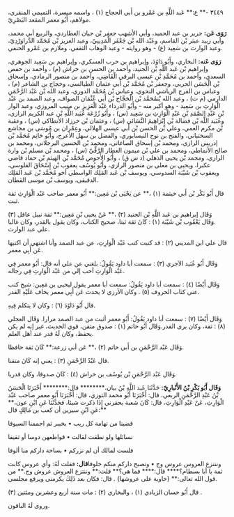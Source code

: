 ٣٤٤٩ -** ع:** عَبد اللَّهِ بن عَمْرو بن أَبي الحجاج (١) ، واسمه ميسرة، التميمي المنقري، مولاهم، أَبُو معمر المقعد البَصْرِيّ.

**رَوَى عَن:** جرير بن عبد الحميد، وأبي الأشهب جعفر بْن حيان العطاردي، والربيع أبي محمد، وأبي زبيد عبثر بْن القاسم، وعَبْد الله بْن جَعْفَر الْمَدِينِيّ، وعبد العزيز بْن مُحَمَّد الدَّراوَرْدِيّ، وعبد الوارث بن سَعِيد (ع) - وهو روايته - وعبد الوهاب الثقفي، وملازم بن عَمْرو الحنفي.

**رَوَى عَنه:** البخاري، وأَبُو دَاوُدَ، وإبراهيم بن حرب العسكري، وإبراهيم بن سَعِيد الجوهري، وإبراهيم بْن عَبد اللَّهِ بْن الجنيد، وأحمد بن الحسن بن خراش (م) ، وأحمد بن حفص السعدي، وأحمد بن مُحَمَّدِ بْنِ عيسى البرقي الْقَاضِي، وأحمد بن منصور الرمادي، وإسحاق بْن الْحَسَن الحربي، وجعفر بْن مُحَمَّد بْن أَبي عثمان الطيالسي، وحجاج بن الشاعر (م) ، وعباس بن الفرج الرياشي النحوي، وعباس بْن مُحَمَّد الدوري، وعبد الله بْن عَبْد الرَّحْمَنِ الدارمي (م ت) ، وعبد الله بْنمُحَمَّد بْن الْحَجَّاج بْن أَبي عُثْمَان الصواف، وعبد الصمد بن عَبْد الْوَارِثِ بن سَعِيد - وهو أكبر منه - وأَبُو الدرداء عَبْد الْعَزِيزِ بن منيب المروزي، وعبد الوار بْنِ عَبْدِ الصَّمَدِ بْنِ عَبْدِ الْوَارِثِ بن سَعِيد (س) ، وأَبُو زُرْعَة عُبَيد اللَّهِ بْن عبد الكريم الرازي، وعُبَيد اللَّه بْن فضالة بْن إِبْرَاهِيمَ النَّسَائي (س) ، وعثمان بْن خرزاذ الأنطاكي (س) ، وعقبة بْن مكرم العمي، وعلي بْن الحسن بْن أَبي عيسى الهلالي، وعِمْران بن مُوسَى بن مجاشع السختياني، والفتح بن نوح النيسابوري، والفضل بن سهل الأعرج، وأَبُو حَاتِم مُحَمَّد بْن إدريس الرازي، ومحمد بْن إسحاق الصاغاني، ومحمد بْن الحسين البرجلاني، ومحمد بن صالح الأنماطي، ومحمد بن علي بْن ميمون العطار الرَّقِّيّ (س) ، ومحمد بْن مسلم بْن وارة الرازي، ومحمد بْن يحيى الذهلي (د س ق) ، وأَبُو الأَحوص مُحَمَّد بْن الهيثم بْن حماد قاضي عكبرا، ويحيى بن معلى بن منصور الرازي، وأَبُو يُوسُف يعقوب بْن إِسْحَاقَ القلوسى، ويعقوب بْن شَيْبَة السدوسي، ويوسف بْن عَبد المَلِك الواسطي أخو مُحَمَّد بْن عَبد المَلِك الدقيقي، ويوسف بْن موسى القطان.

قال أَبُو بَكْر بْن أَبي خيثمة (١) ،** عن يَحْيَى بْن مَعِين:** أَبُو معمر صاحب عَبْد الْوَارِثِ ثقة ثبت.

وَقَال إبراهيم بن عَبد اللَّهِ بْن الجنيد (٢) ،** عَنْ يحيى بْنِ مَعِين:** ثقة نبيل عاقل (٣) .وَقَال يَعْقُوب بْن شَيْبَة (١) : كَانَ ثقة ثبتا، صحيح الكتاب، وكان يقول بالقدر، وكان غالبا على عبد الوارث.

قال علي ابن المديني (٢) : قد كتبت كتب عَبْد الْوَارِثِ، عن عبد الصمد وأنا اشتهي أن اكتبها عَن أَبِي معمر.

وَقَال أَبُو عُبَيد الآجري (٣) : سمعت أبا داود يَقُولُ: بلغني عن علي أنه قال: أَبُو معمر فِي عَبْد الْوَارِثِ أحب إلي من عَبْد الْوَارِثِ فِي رجاله.

وَقَال أَيْضًا (٤) : سمعت أبا داود يَقُولُ: سمعت أبا معمر يقول ليحيى بن مَعِين: شيخ كتب عني كتاب الحروف (٥) . وكان الأرزي لا يحدث عَن أَبِي معمر يخاف عَلَيْهِ القدر.

قال أَبُو دَاوُدَ (٦) : وكان لا يتكلم فِيهِ.

وَقَال أَيْضًا (٧) : سمعت أبا داود يَقُولُ: أَبُو معمر أثبت من عبد الصمد مرارا. وَقَال العجلي (٨) : ثقة، وكان يرى القدر.وَقَال أَبُو حاتم (١) : صدوق متقن، قوي الحديث، غير إنه لم يكن يحفظ، وكان لَهُ قدر عند أهل العلم.

وَقَال عَبْد الرَّحْمَنِ بن أَبي حاتم (٢) ،** عَن أبي زرعة:** كَانَ ثقة حافظا.

قال عَبْدُ الرَّحْمَنِ (٣) : يعني إنه كَانَ متقنا.

وَقَال عَبْد الرَّحْمَنِ بْن يُوسُف بن خراش (٤) : كَانَ صدوقا، وكان قدريا.

**وَقَال أَبُو بَكْرِ بْنُ الأَنْبارِيّ:** حَدَّثَنَا عَبد اللَّهِ بْنُ بيان،******** قال:******** أَخْبَرَنَا الْحَسَنُ بْنُ عَبْدِ الرَّحْمَنِ الربعي، قال: أَخْبَرَنَا أَبُو محمد التوزي، قال: أَخْبَرَنَا أَبُو معمر صاحب عَبْد الْوَارِثِ، عَنْ عَبْدِ الْوَارِثِ، قال: كَانَ شعبة يحقرني إِذَا ذكرت شيئا، فحَدَّثَنَا عَنِ ابْنِ عون،** عَنِ ابْنِ سيرين أن كعب بن مَالِكٍ قال:**

قضينا من تهامة كل ريب • بخيبر ثم اجممنا السيوفا

نسائلها ولو نطقت لقالت • قواطعهن دوسا أو ثقيفا

فلست لمالك أن لم نزركم • بساحة داركم منا ألوفا

وننتزع العروس عروس وج • وتصبح داركم منكم خلوفا**قال:** فقلت لَهُ: وأي عروس كانت ثمة يا أبا بسطام؟**** قال:**** فما هي؟** قلت:** وننتزع العروش عروش وج.** من قول الله تعالى:** {خاوية على عروشها} . قال: فكان بعد ذَلِكَ يكرمني ويرفع مجلسي.

قال أَبُو حسان الزيادي (١) ، والبخاري (٢) : مات سنة أربع وعشرين ومئتين (٣) .

وروى لَهُ الباقون.